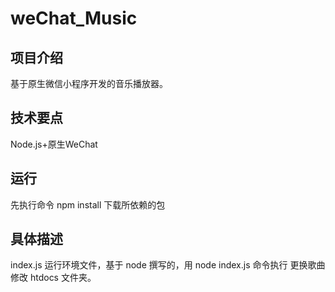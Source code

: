 # weChat_Music
## 项目介绍
基于原生微信小程序开发的音乐播放器。
## 技术要点
Node.js+原生WeChat
## 运行
先执行命令 npm install 下载所依赖的包
## 具体描述
index.js 运行环境文件，基于 node 撰写的，用 node index.js 命令执行
更换歌曲修改 htdocs 文件夹。
